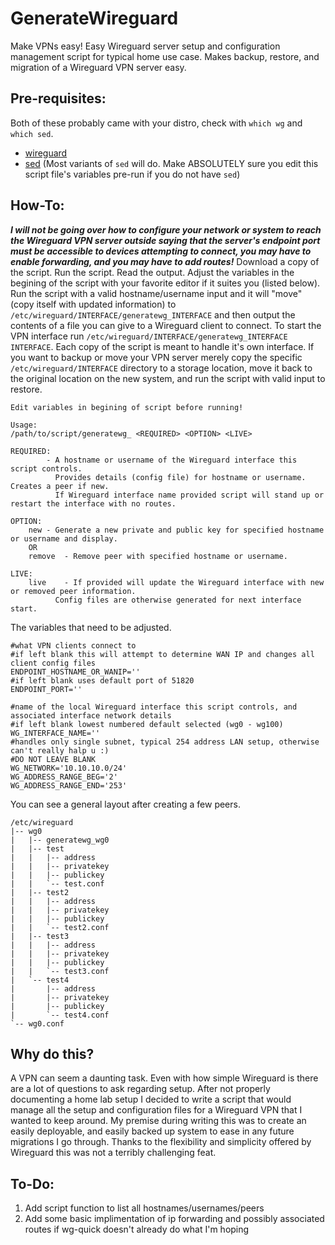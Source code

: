 # GenerateWireguard
Make VPNs easy! Easy Wireguard server setup and configuration management script for typical home use case. Makes backup, restore, and migration of a Wireguard VPN server easy.

## Pre-requisites:
Both of these probably came with your distro, check with `which wg` and `which sed`.
- [wireguard](https://github.com/WireGuard/)
- [sed](https://github.com/mirror/sed/) (Most variants of `sed` will do. Make ABSOLUTELY sure you edit this script file's variables pre-run if you do not have `sed`)


## How-To:
***I will not be going over how to configure your network or system to reach the Wireguard VPN server outside saying that the server's endpoint port must be accessible to devices attempting to connect, you may have to enable forwarding, and you may have to add routes!***
Download a copy of the script. Run the script. Read the output. Adjust the variables in the begining of the script with your favorite editor if it suites you (listed below). Run the script with a valid hostname/username input and it will "move" (copy itself with updated information) to `/etc/wireguard/INTERFACE/generatewg_INTERFACE` and then output the contents of a file you can give to a Wireguard client to connect. To start the VPN interface run `/etc/wireguard/INTERFACE/generatewg_INTERFACE INTERFACE`. Each copy of the script is meant to handle it's own interface. If you want to backup or move your VPN server merely copy the specific `/etc/wireguard/INTERFACE` directory to a storage location, move it back to the original location on the new system, and run the script with valid input to restore.
```
Edit variables in begining of script before running!

Usage:
/path/to/script/generatewg_ <REQUIRED> <OPTION> <LIVE>

REQUIRED:
		- A hostname or username of the Wireguard interface this script controls.
		  Provides details (config file) for hostname or username. Creates a peer if new.
		  If Wireguard interface name provided script will stand up or restart the interface with no routes.

OPTION:
	new	- Generate a new private and public key for specified hostname or username and display.
	OR
	remove	- Remove peer with specified hostname or username.

LIVE:
	live	- If provided will update the Wireguard interface with new or removed peer information.
		  Config files are otherwise generated for next interface start.
```
The variables that need to be adjusted.
```
#what VPN clients connect to
#if left blank this will attempt to determine WAN IP and changes all client config files
ENDPOINT_HOSTNAME_OR_WANIP=''
#if left blank uses default port of 51820
ENDPOINT_PORT=''

#name of the local Wireguard interface this script controls, and associated interface network details
#if left blank lowest numbered default selected (wg0 - wg100)
WG_INTERFACE_NAME=''
#handles only single subnet, typical 254 address LAN setup, otherwise can't really halp u :)
#DO NOT LEAVE BLANK
WG_NETWORK='10.10.10.0/24'
WG_ADDRESS_RANGE_BEG='2'
WG_ADDRESS_RANGE_END='253'
```
You can see a general layout after creating a few peers.
```
/etc/wireguard
|-- wg0
|   |-- generatewg_wg0
|   |-- test
|   |   |-- address
|   |   |-- privatekey
|   |   |-- publickey
|   |   `-- test.conf
|   |-- test2
|   |   |-- address
|   |   |-- privatekey
|   |   |-- publickey
|   |   `-- test2.conf
|   |-- test3
|   |   |-- address
|   |   |-- privatekey
|   |   |-- publickey
|   |   `-- test3.conf
|   `-- test4
|       |-- address
|       |-- privatekey
|       |-- publickey
|       `-- test4.conf
`-- wg0.conf
```

## Why do this?
A VPN can seem a daunting task. Even with how simple Wireguard is there are a lot of questions to ask regarding setup. After not properly documenting a home lab setup I decided to write a script that would manage all the setup and configuration files for a Wireguard VPN that I wanted to keep around. My premise during writing this was to create an easily deployable, and easily backed up system to ease in any future migrations I go through. Thanks to the flexibility and simplicity offered by Wireguard this was not a terribly challenging feat.

## To-Do:
1. Add script function to list all hostnames/usernames/peers
2. Add some basic implimentation of ip forwarding and possibly associated routes if wg-quick doesn't already do what I'm hoping
